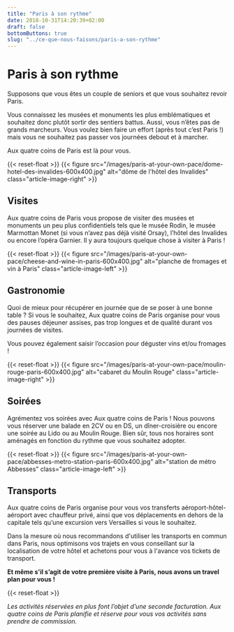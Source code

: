 ```yaml
---
title: "Paris à son rythme"
date: 2018-10-31T14:20:39+02:00
draft: false
bottomButtons: true
slug: "../ce-que-nous-faisons/paris-a-son-rythme"
---
```


# Paris à son rythme

Supposons que vous êtes un couple de seniors et que vous souhaitez revoir Paris.

Vous connaissez les musées et monuments les plus emblématiques et souhaitez donc plutôt sortir des sentiers battus. Aussi, vous n’êtes pas de grands marcheurs. Vous voulez bien faire un effort (après tout c’est Paris !) mais vous ne souhaitez pas passer vos journées debout et à marcher.

Aux quatre coins de Paris est là pour vous.

{{< reset-float >}}
{{< figure src="/images/paris-at-your-own-pace/dome-hotel-des-invalides-600x400.jpg"
alt="dôme de l'hôtel des Invalides" class="article-image-right" >}}

## Visites

Aux quatre coins de Paris vous propose de visiter des musées et monuments un peu plus confidentiels tels que le musée Rodin, le musée Marmottan Monet (si vous n’avez pas déjà visité Orsay), l’hôtel des Invalides ou encore l’opéra Garnier. Il y aura toujours quelque chose à visiter à Paris !

{{< reset-float >}}
{{< figure src="/images/paris-at-your-own-pace/cheese-and-wine-in-paris-600x400.jpg"
alt="planche de fromages et vin à Paris" class="article-image-left" >}}

## Gastronomie

Quoi de mieux pour récupérer en journée que de se poser à une bonne table ? Si vous le souhaitez, Aux quatre coins de Paris organise pour vous des pauses déjeuner assises, pas trop longues et de qualité durant vos journées de visites.

Vous pouvez également saisir l’occasion pour déguster vins et/ou fromages !

{{< reset-float >}}
{{< figure src="/images/paris-at-your-own-pace/moulin-rouge-paris-600x400.jpg"
alt="cabaret du Moulin Rouge" class="article-image-right" >}}

## Soirées

Agrémentez vos soirées avec Aux quatre coins de Paris ! Nous pouvons vous réserver une balade en 2CV ou en DS, un dîner-croisière ou encore une soirée au Lido ou au Moulin Rouge. Bien sûr, tous nos horaires sont aménagés en fonction du rythme que vous souhaitez adopter.

{{< reset-float >}}
{{< figure src="/images/paris-at-your-own-pace/abbesses-metro-station-paris-600x400.jpg"
alt="station de métro Abbesses" class="article-image-left" >}}

## Transports

Aux quatre coins de Paris organise pour vous vos transferts aéroport-hôtel-aéroport avec chauffeur privé, ainsi que vos déplacements en dehors de la capitale tels qu’une excursion vers Versailles si vous le souhaitez.

Dans la mesure où nous recommandons d'utiliser les transports en commun dans Paris, nous optimisons vos trajets en vous conseillant sur la localisation de votre hôtel et achetons pour vous à l'avance vos tickets de transport.

**Et même s’il s’agit de votre première visite à Paris, nous avons un travel plan pour vous !**

{{< reset-float >}}

*Les activités réservées en plus font l’objet d’une seconde facturation. Aux quatre coins de Paris planifie et réserve pour vous vos activités sans prendre de commission.*
